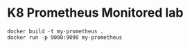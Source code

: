 # K8 Prometheus Monitored lab

```
docker build -t my-prometheus .
docker run -p 9090:9090 my-prometheus
```
